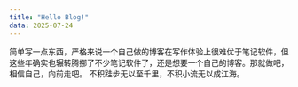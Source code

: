 ```yaml
---
title: "Hello Blog!"
data: 2025-07-24
---
```


简单写一点东西，严格来说一个自己做的博客在写作体验上很难优于笔记软件，但这些年确实也辗转腾挪了不少笔记软件了，还是想要一个自己的博客。那就做吧，相信自己，向前走吧。
不积跬步无以至千里，不积小流无以成江海。

